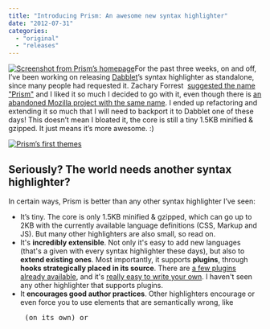 ```yaml
---
title: "Introducing Prism: An awesome new syntax highlighter"
date: "2012-07-31"
categories: 
  - "original"
  - "releases"
---
```


[![](http://lea.verou.me/wp-content/uploads/2012/07/Screen-Shot-2012-07-31-at-18.33.58--300x158.png "Screenshot from Prism’s homepage")](http://prismjs.com)For the past three weeks, on and off, I’ve been working on releasing [Dabblet](http://dabblet.com)’s syntax highlighter as standalone, since many people had requested it. Zachary Forrest  [suggested the name "Prism"](https://twitter.com/zdfs/statuses/217834980871639041) and I liked it so much I decided to go with it, even though there is [an abandoned Mozilla project with the same name](https://wiki.mozilla.org/Prism). I ended up refactoring and extending it so much that I will need to backport it to Dabblet one of these days! This doesn’t mean I bloated it, the core is still a tiny 1.5KB minified & gzipped. It just means it’s more awesome. :)

[![](http://lea.verou.me/wp-content/uploads/2012/07/Screen-Shot-2012-07-31-at-18.31.22-.png "Prism’s first themes")](http://prismjs.com)

## Seriously? The world needs another syntax highlighter?

In certain ways, Prism is better than any other syntax highlighter I’ve seen:

- It’s tiny. The core is only 1.5KB minified & gzipped, which can go up to 2KB with the currently available language definitions (CSS, Markup and JS). But many other highlighters are also small, so read on.
- It's **incredibly extensible**. Not only it's easy to add new languages (that's a given with every syntax highlighter these days), but also to **extend existing ones**. Most importantly, it supports **plugins**, through **hooks strategically placed in its source**. There are [a few plugins already available](http://prismjs.com/plugins/), and it's [really easy to write your own](http://prismjs.com/extending.html#writing-plugins). I haven't seen any other highlighter that supports plugins.
- It **encourages good author practices**. Other highlighters encourage or even force you to use elements that are semantically wrong, like <pre> (on its own) or <script>. Prism forces you to use the only semantically correct element for marking up code: <code>. On its own for inline code, or inside a <pre> for blocks of code. In addition, the code language is declared through [the way recommended in the HTML5 draft](http://www.w3.org/TR/html5/the-code-element.html#the-code-element): through a language-xxxx class.
- One of its best features: **The language definition is inherited**. This means that if multiple code snippets have the same language, you can just define it once, in one of their common ancestors. Obviously, if you define a language on the <body> element, you’ve essentially declared a default language for the entire document.
- **It looks good**. All three of its existing themes. Most people wanted me to release Dabblet's highlighter because they found other highlighters (including their themes) quite ugly.
- It supports **parallelism through Web Workers**, for better performance in certain cases.
- It **doesn’t force you to use any Prism-specific markup**, not even a Prism-specific class name, only standard markup you should be using anyway. So, you can just try it for a while, remove it if you don’t like it and leave no traces behind.

However, there are some limitations too:

- Pre-existing HTML in the code block will be stripped off. However, there are plugins for [links](http://prismjs.com/plugins/autolinker/) and [highlighting certain lines](http://prismjs.com/plugins/line-highlight).
- I decided not to support IE8. Prism won't break on IE8, it just won't work. I don’t think many people using IE8 and below are able to read code, so I don't see the point.

Enjoy: [prismjs.com](http://prismjs.com)

If you like this project, don’t forget to [follow @prismjs on Twitter](https://twitter.com/prismjs)!

I'll soon update this blog to use Prism in the code examples as well.

